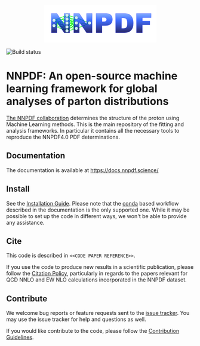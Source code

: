 <div align="center">
  <img src="doc/sphinx/source/_static/LogoNNPDF.png" height=100>
</div>

![Build status](https://github.com/NNPDF/nnpdf/actions/workflows/tests.yml/badge.svg)

# NNPDF: An open-source machine learning framework for global analyses of parton distributions

[The NNPDF collaboration](https://nnpdf.science) determines the structure of the
proton using Machine Learning methods. This is the main repository of the
fitting and analysis frameworks. In particular it contains all the necessary
tools to reproduce the NNPDF4.0 PDF determinations.

## Documentation

The documentation is available at <https://docs.nnpdf.science/>

## Install

See the [Installation
Guide](https://docs.nnpdf.science/get-started/installation.html). Please note
that the [conda](https://docs.conda.io/en/latest/) based workflow described in
the documentation is the only supported one. While it may be possible to set up
the code in different ways, we won't be able to provide any assistance.

## Cite

This code is described in `<<CODE PAPER REFERENCE>>`.

If you use the code to produce new results in a scientific publication, please
follow the [Citation Policy](https://docs.nnpdf.science/get-started/cite.html),
particularly in regards to the papers relevant for QCD NNLO and EW NLO
calculations incorporated in the NNPDF dataset.

## Contribute

We welcome bug reports or feature requests sent to the [issue
tracker](https://github.com/NNPDF/nnpdf/issues). You may use the issue tracker
for help and questions as well.

If you would like contribute to the code, please follow the [Contribution
Guidelines](https://docs.nnpdf.science/contributing/index.html).
